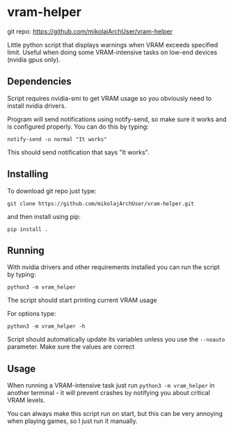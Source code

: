 # vram-helper

git repo: https://github.com/mikolajArchUser/vram-helper

Little python script that displays warnings when VRAM exceeds specified limit. Useful when doing some VRAM-intensive tasks on low-end devices (nvidia gpus only).

## Dependencies

Script requires nvidia-smi to get VRAM usage so you obviously need to install nvidia drivers.

<!--
  For python requirements you can run:

  ```
  pip install -r requirements.txt
  ```
-->

Program will send notifications using notify-send, so make sure it works and is configured properly. You can do this by typing:

```
notify-send -u normal "It works"
```

This should send notification that says "It works".

## Installing

To download git repo just type:

```
git clone https://github.com/mikolajArchUser/vram-helper.git
```

and then install using pip:

```
pip install .
```

## Running

With nvidia drivers and other requirements installed you can run the script by typing:

```
python3 -m vram_helper
```

The script should start printing current VRAM usage

For options type:

```
python3 -m vram_helper -h
```

Script should automatically update its variables unless you use the `--noauto` parameter. Make sure the values are correct

## Usage

When running a VRAM-intensive task just run `python3 -m vram_helper` in another terminal - it will prevent crashes by notifying you about critical VRAM levels.

You can always make this script run on start, but this can be very annoying when playing games, so I just run it manually.
